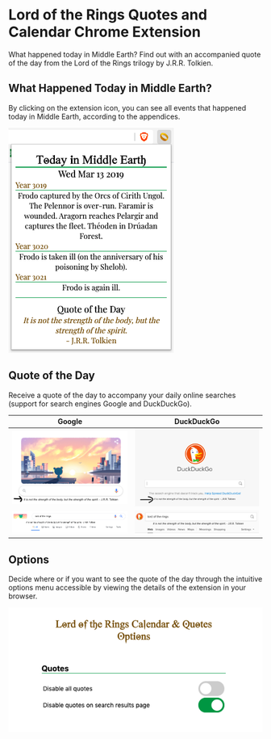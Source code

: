 # Lord of the Rings Quotes and Calendar Chrome Extension

What happened today in Middle Earth? Find out with an accompanied quote of the day from the Lord of the Rings trilogy by J.R.R. Tolkien.  

## What Happened Today in Middle Earth?

By clicking on the extension icon, you can see all events that happened today
in Middle Earth, according to the appendices.

![Demo Popup Menu](images/demo_popup.png)

## Quote of the Day

Receive a quote of the day to accompany your daily online searches (support
for search engines Google and DuckDuckGo).

Google | DuckDuckGo
--- | ---
![Demo Google Homepage](images/demo_googlehome.png) | ![Demo DuckDuckGo Homepage](images/demo_duckhome.png)
![Demo Google Results Page](images/demo_googleresults.png) | ![Demo DuckDuckGo Results Page](images/demo_duckresults.png)

## Options

Decide where or if you want to see the quote of the day through the intuitive
options menu accessible by viewing the details of the extension in your
browser.

![Demo Options Menu](images/demo_options.png)
